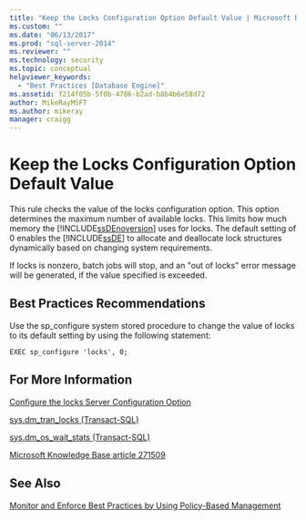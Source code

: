 ```yaml
---
title: "Keep the Locks Configuration Option Default Value | Microsoft Docs"
ms.custom: ""
ms.date: "06/13/2017"
ms.prod: "sql-server-2014"
ms.reviewer: ""
ms.technology: security
ms.topic: conceptual
helpviewer_keywords: 
  - "Best Practices [Database Engine]"
ms.assetid: f214f05b-5f0b-4786-b2ad-b8b4b6e58d72
author: MikeRayMSFT
ms.author: mikeray
manager: craigg
---
```

# Keep the Locks Configuration Option Default Value
  This rule checks the value of the locks configuration option. This option determines the maximum number of available locks. This limits how much memory the [!INCLUDE[ssDEnoversion](../../includes/ssdenoversion-md.md)] uses for locks. The default setting of 0 enables the [!INCLUDE[ssDE](../../includes/ssde-md.md)] to allocate and deallocate lock structures dynamically based on changing system requirements.  
  
 If locks is nonzero, batch jobs will stop, and an "out of locks" error message will be generated, if the value specified is exceeded.  
  
## Best Practices Recommendations  
 Use the sp_configure system stored procedure to change the value of locks to its default setting by using the following statement:  
  
```  
EXEC sp_configure 'locks', 0;  
```  
  
## For More Information  
 [Configure the locks Server Configuration Option](../../database-engine/configure-windows/configure-the-locks-server-configuration-option.md)  
  
 [sys.dm_tran_locks &#40;Transact-SQL&#41;](/sql/relational-databases/system-dynamic-management-views/sys-dm-tran-locks-transact-sql)  
  
 [sys.dm_os_wait_stats &#40;Transact-SQL&#41;](/sql/relational-databases/system-dynamic-management-views/sys-dm-os-wait-stats-transact-sql)  
  
 [Microsoft Knowledge Base article 271509](http://go.microsoft.com/fwlink/?linkid=117788)  
  
## See Also  
 [Monitor and Enforce Best Practices by Using Policy-Based Management](monitor-and-enforce-best-practices-by-using-policy-based-management.md)  
  
  
